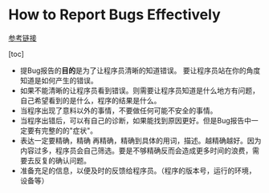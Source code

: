 # How to Report Bugs Effectively

[参考链接](https://www.chiark.greenend.org.uk/~sgtatham/bugs-cn.html)

[toc]

- 提Bug报告的**目的**是为了让程序员清晰的知道错误。 要让程序员站在你的角度知道是如何产生的错误。
- 如果不能清晰的让程序员看到错误。则需要让程序员知道是什么地方有问题，自己希望看到的是什么，程序的结果是什么。
- 当程序出现了意料以外的事情，不要做任何可能不安全的事情。
- 当程序出错后，可以有自己的诊断，如果能找到原因更好。但是Bug报告中一定要有完整的的"症状"。
- 表达一定要精确，精确 再精确，精确到具体的用词，描述。越精确越好。因为内容过多，程序员会自己筛选。要是不够精确反而会造成更多时间的浪费，需要去反复的确认问题。
- 准备充足的信息，以便及时的反馈给程序员。（程序的版本号，运行的环境，设备等）
